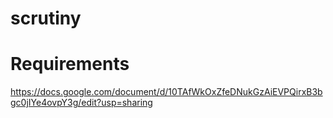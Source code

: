 # scrutiny

# Requirements
https://docs.google.com/document/d/10TAfWkOxZfeDNukGzAiEVPQirxB3bgc0jIYe4ovpY3g/edit?usp=sharing
